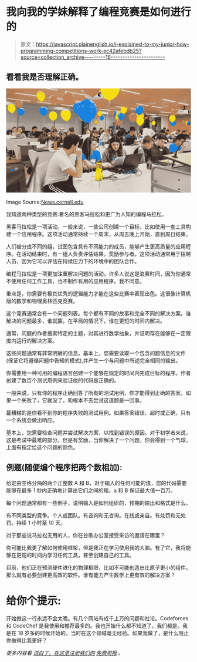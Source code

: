 # 我向我的学妹解释了编程竞赛是如何进行的

> 原文：<https://javascript.plainenglish.io/i-explained-to-my-junior-how-programming-competitions-work-ec42afebdb25?source=collection_archive---------16----------------------->

## 看看我是否理解正确。

![](img/42240ab1ea7d097fea4b63eb8a79c211.png)

Image Source:[News.cornell.edu](https://news.cornell.edu/stories/2019/04/cornell-hosts-largest-ever-high-school-programming-contest)

我知道两种类型的竞赛:著名的黑客马拉松和更广为人知的编程马拉松。

黑客马拉松是一项活动，一般来说，一些公司创建一个目标，比如使用一套工具构建一个应用程序。这项活动通常持续一个周末，从周五晚上开始，直到周日结束。

人们被分成不同的组，试图包含具有不同能力的成员，能够产生更高质量的应用程序。在活动结束时，有一组人负责评估结果，奖励参与者。这项活动通常用于招聘人员，因为它可以评估在持续压力下的环境中的团队合作。

编程马拉松是一项更加注重解决问题的活动。许多人说这是浪费时间，因为你通常不使用任何工作工具，也不制作有用的应用程序。我不同意。

重点是，你需要有极其优秀的逻辑能力才能在这些比赛中表现出色。这很像计算机版的数学和物理奥林匹克竞赛。

这个竞赛通常会有一个问题列表。每个都有不同的故事和完全不同的解决方案。谁解决的问题最多，谁就赢。在平局的情况下，谁在更短的时间内解决。

通常，问题的作者搜索特定的主题，对其进行数学抽象，并证明存在能够在一定限度内运行的解决方案。

这些问题通常有非常明确的信息。基本上，您需要读取一个包含问题信息的文件(保证它将遵循问题中告知的模式),并产生一个与问题中所述完全相同的输出。

你需要用一种可用的编程语言创建一个能够在规定的时间内完成目标的程序。作者创建了数百个测试用例来验证他的代码是正确的。

一般来说，只有你的程序正确回答了所有的测试用例，你才能得到正确的答案。如果一个失败了，它就没了。和根本不去尝试这道题是一回事。

最糟糕的是你看不到你的程序失败的测试用例。如果答案错误、超时或正确，只有一个系统会做出响应。

基本上，您需要检查问题并尝试解决方案，以找到错误的原因。对于初学者来说，这是考试中最难的部分。但是有奖励，当你解决了一个问题，你会得到一个气球，上面有指定给这个问题的颜色。

## 例题(随便编个程序把两个数相加):

给定由空格分隔的两个正整数 A 和 B，对于输入的任何可能的值，您的代码需要能够在最多 1 秒内正确地计算出它们之间的和。a 和 B 保证最大值一百万。

每个问题通常都有一些例子，说明输入是如何组织的，预期的输出和格式是什么。

有不同类型的竞争。个人或团队。有咨询和无咨询。在线或亲自。有处罚和无处罚。持续 1 小时至 10 天。

对于那些说马拉松无用的人，你在谷歌办公室接受采访的邀请在哪里？

你可能比我更了解如何使用框架，但是我正在学习使用我的大脑。有了它，我将能够在更短的时间内学习任何工具，甚至创建自己的工具。

目前，他们正在预测硬件进化的物理极限，比如不可能创造出比原子更小的组件。那么就有必要创建更高效的软件。谁有能力产生数学上更有效的解决方案？

# 给你个提示:

开始做这一行永远不会太晚。有几个网站有成千上万的问题和社论。Codeforces 和 CodeChef 是我使用和推荐最多的。我也开始什么都不知道了。我们都是。我是在 18 岁多的时候开始的，当时在这个领域毫无经验。如果我做了，是什么阻止你做得比我更好？

*更多内容看* [*说白了。在这里注册我们的*](http://plainenglish.io/) [*免费周报*](http://newsletter.plainenglish.io/) *。*